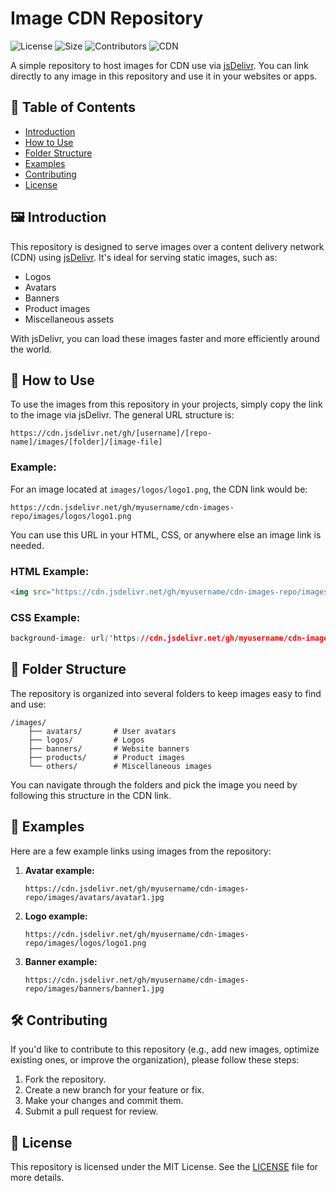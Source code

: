 # Image CDN Repository

![License](https://img.shields.io/github/license/living-sphere/cdn-images)
![Size](https://img.shields.io/github/repo-size/living-sphere/cdn-images)
![Contributors](https://img.shields.io/github/contributors/living-sphere/cdn-images)
![CDN](https://data.jsdelivr.com/v1/stats/packages/gh/living-sphere/cdn-images/badge?period=month&style=rounded)

A simple repository to host images for CDN use via [jsDelivr](https://www.jsdelivr.com/). You can link directly to any image in this repository and use it in your websites or apps.

## 📄 Table of Contents
- [Introduction](#introduction)
- [How to Use](#how-to-use)
- [Folder Structure](#folder-structure)
- [Examples](#examples)
- [Contributing](#contributing)
- [License](#license)

## 🖼️ Introduction
This repository is designed to serve images over a content delivery network (CDN) using [jsDelivr](https://www.jsdelivr.com/). It's ideal for serving static images, such as:
- Logos
- Avatars
- Banners
- Product images
- Miscellaneous assets

With jsDelivr, you can load these images faster and more efficiently around the world.

## 🚀 How to Use

To use the images from this repository in your projects, simply copy the link to the image via jsDelivr. The general URL structure is:

```
https://cdn.jsdelivr.net/gh/[username]/[repo-name]/images/[folder]/[image-file]
```

### Example:

For an image located at `images/logos/logo1.png`, the CDN link would be:

```
https://cdn.jsdelivr.net/gh/myusername/cdn-images-repo/images/logos/logo1.png
```

You can use this URL in your HTML, CSS, or anywhere else an image link is needed.

### HTML Example:

```html
<img src="https://cdn.jsdelivr.net/gh/myusername/cdn-images-repo/images/logos/logo1.png" alt="Logo">
```

### CSS Example:

```css
background-image: url('https://cdn.jsdelivr.net/gh/myusername/cdn-images-repo/images/logos/logo1.png');
```

## 📂 Folder Structure

The repository is organized into several folders to keep images easy to find and use:

```
/images/
    ├── avatars/       # User avatars
    ├── logos/         # Logos
    ├── banners/       # Website banners
    ├── products/      # Product images
    └── others/        # Miscellaneous images
```

You can navigate through the folders and pick the image you need by following this structure in the CDN link.

## 🔄 Examples

Here are a few example links using images from the repository:

1. **Avatar example:**
   ```
   https://cdn.jsdelivr.net/gh/myusername/cdn-images-repo/images/avatars/avatar1.jpg
   ```
   
2. **Logo example:**
   ```
   https://cdn.jsdelivr.net/gh/myusername/cdn-images-repo/images/logos/logo1.png
   ```

3. **Banner example:**
   ```
   https://cdn.jsdelivr.net/gh/myusername/cdn-images-repo/images/banners/banner1.jpg
   ```

## 🛠️ Contributing

If you'd like to contribute to this repository (e.g., add new images, optimize existing ones, or improve the organization), please follow these steps:

1. Fork the repository.
2. Create a new branch for your feature or fix.
3. Make your changes and commit them.
4. Submit a pull request for review.

## 📜 License

This repository is licensed under the MIT License. See the [LICENSE](LICENSE) file for more details.
